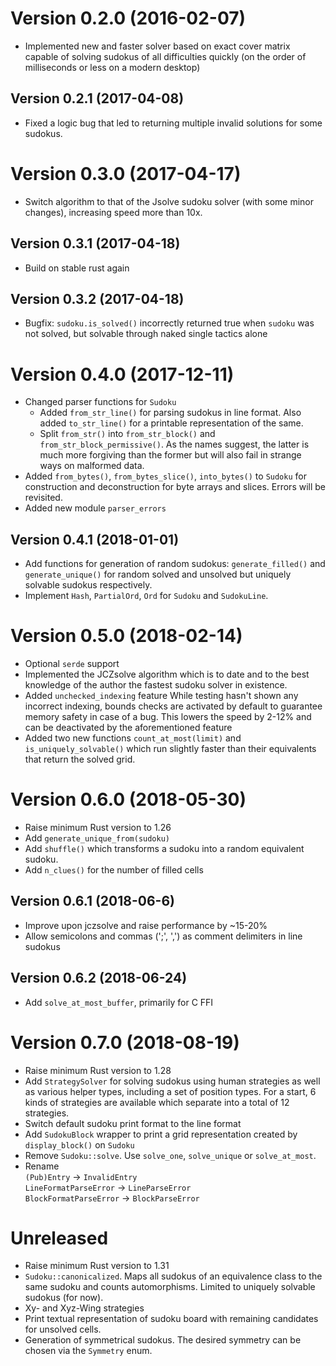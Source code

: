 Version 0.2.0 (2016-02-07)
==========================
* Implemented new and faster solver based on exact cover matrix capable of solving sudokus of all difficulties quickly (on the order of milliseconds or less on a modern desktop)

Version 0.2.1 (2017-04-08)
--------------------------
* Fixed a logic bug that led to returning multiple invalid solutions for some sudokus.

Version 0.3.0 (2017-04-17)
==========================
* Switch algorithm to that of the Jsolve sudoku solver (with some minor changes), increasing speed more than 10x.

Version 0.3.1 (2017-04-18)
--------------------------
* Build on stable rust again

Version 0.3.2 (2017-04-18)
--------------------------
* Bugfix: `sudoku.is_solved()` incorrectly returned true when `sudoku` was not solved,
  but solvable through naked single tactics alone

Version 0.4.0 (2017-12-11)
==========================
* Changed parser functions for `Sudoku`
  - Added `from_str_line()` for parsing sudokus in line format. Also added `to_str_line()` for a printable representation of the same.
  - Split `from_str()` into `from_str_block()` and `from_str_block_permissive()`. As the names suggest, the latter is much more forgiving than the former but will also fail in strange ways on malformed data.
* Added `from_bytes()`, `from_bytes_slice()`, `into_bytes()` to `Sudoku` for construction and deconstruction for byte arrays and slices. Errors will be revisited.
* Added new module `parser_errors`

Version 0.4.1 (2018-01-01)
--------------------------
* Add functions for generation of random sudokus: `generate_filled()` and `generate_unique()`
  for random solved and unsolved but uniquely solvable sudokus respectively.
* Implement `Hash`, `PartialOrd`, `Ord` for `Sudoku` and `SudokuLine`.

Version 0.5.0 (2018-02-14)
==========================
* Optional `serde` support
* Implemented the JCZsolve algorithm which is to date and to the best knowledge of the author
  the fastest sudoku solver in existence.
* Added `unchecked_indexing` feature
  While testing hasn't shown any incorrect indexing, bounds checks are activated by default to guarantee memory safety in case of a bug. This lowers the speed by 2-12% and can be deactivated by the aforementioned feature
* Added two new functions `count_at_most(limit)` and `is_uniquely_solvable()` which run slightly faster
  than their equivalents that return the solved grid.

Version 0.6.0 (2018-05-30)
==========================
* Raise minimum Rust version to 1.26
* Add `generate_unique_from(sudoku)`
* Add `shuffle()` which transforms a sudoku into a random equivalent sudoku.
* Add `n_clues()` for the number of filled cells

Version 0.6.1 (2018-06-6)
-------------------------
* Improve upon jczsolve and raise performance by ~15-20%
* Allow semicolons and commas (';', ',') as comment delimiters in line sudokus

Version 0.6.2 (2018-06-24)
--------------------------
* Add `solve_at_most_buffer`, primarily for C FFI

Version 0.7.0 (2018-08-19)
==========================
* Raise minimum Rust version to 1.28
* Add `StrategySolver` for solving sudokus using human strategies
  as well as various helper types, including a set of position types.
  For a start, 6 kinds of strategies are available which separate
  into a total of 12 strategies.
* Switch default sudoku print format to the line format
* Add `SudokuBlock` wrapper to print a grid representation
  created by `display_block()` on `Sudoku`
* Remove `Sudoku::solve`. Use `solve_one`, `solve_unique` or `solve_at_most`.
* Rename <br>
   `(Pub)Entry`  -> `InvalidEntry` <br>
   `LineFormatParseError` -> `LineParseError` <br>
   `BlockFormatParseError` -> `BlockParseError`

Unreleased
==========
* Raise minimum Rust version to 1.31
* `Sudoku::canonicalized`. Maps all sudokus of an equivalence class to the same sudoku
  and counts automorphisms.
  Limited to uniquely solvable sudokus (for now).
* Xy- and Xyz-Wing strategies
* Print textual representation of sudoku board with remaining candidates for unsolved cells.
* Generation of symmetrical sudokus. The desired symmetry can be chosen via the `Symmetry` enum.
